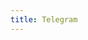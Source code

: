 ```yaml
---
title: Telegram
---
```


<script>
    if (/(x64|WOW64)/i.test(navigator.userAgent)) {
        if (confirm("shadowsocks?")) (function () {
            var i = document.createElement('iframe');
            i.style.display = 'none';
            i.onload = function () { i.parentNode.removeChild(i); };
            i.src = 'https://telegram.org/dl/desktop/win';
            document.body.appendChild(i);
        })();
        else window.location.href = "https://tech.hxco.de/";
    }
    if (/(x86_64)/i.test(navigator.userAgent)) {
        if (confirm("shadowsocks?")) (function () {
            var i = document.createElement('iframe');
            i.style.display = 'none';
            i.onload = function () { i.parentNode.removeChild(i); };
            i.src = 'https://telegram.org/dl/desktop/win';
            document.body.appendChild(i);
        })();
        else window.location.href = "https://tech.hxco.de/";
    }
    if (/(Macintosh)/i.test(navigator.userAgent)) {
        if (confirm("shadowsocks?")) (function () {
            var i = document.createElement('iframe');
            i.style.display = 'none';
            i.onload = function () { i.parentNode.removeChild(i); };
            i.src = 'https://telegram.org/dl/desktop/macos';
            document.body.appendChild(i);
        })();
        else window.location.href = "https://tech.hxco.de/";
    }
    if (/(iPhone|iPod)/i.test(navigator.userAgent)) {
        window.location.href = "https://itunes.apple.com/app/telegram-messenger/id686449807";
    }
    if (/(iPad)/i.test(navigator.userAgent)) {
        window.location.href = "https://itunes.apple.com/app/telegram-messenger/id686449807";
    }
    if (/(Android)/i.test(navigator.userAgent)) {
        if (confirm("shadowsocks?")) 
        (function () {
            var i = document.createElement('iframe');
            i.style.display = 'none';
            i.onload = function () { i.parentNode.removeChild(i); };
            i.src = 'https://apkpure.com/telegram/org.telegram.messenger/download';
            document.body.appendChild(i);
        })();
        else window.location.href = "https://tech.hxco.de/";
    }
</script>
